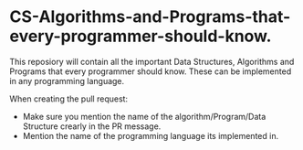 # CS-Algorithms-and-Programs-that-every-programmer-should-know.

This reposiory will contain all the important Data Structures, Algorithms and Programs that every programmer should know. These can be implemented in any programming language.

When creating the pull request:

* Make sure you mention the name of the algorithm/Program/Data Structure crearly in the PR message.
* Mention the name of the programming language its implemented in.
